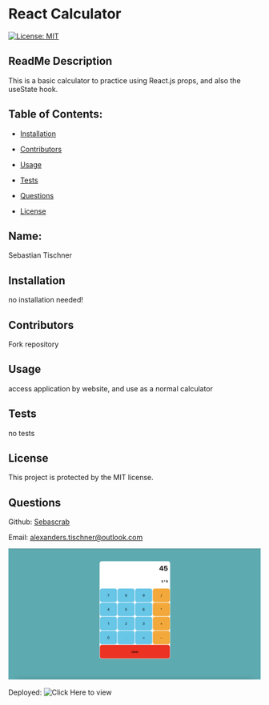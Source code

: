 # React Calculator
  [![License: MIT](https://img.shields.io/badge/License-MIT-yellow.svg)](https://opensource.org/licenses/MIT)
  ## ReadMe Description 

  This is a basic calculator to practice using React.js props, and also the useState hook.  
  ## Table of Contents: 

  * [Installation](#installation) 

  * [Contributors](#contributors) 

  * [Usage](#usage) 

  * [Tests](#tests) 

  * [Questions](#questions) 

  * [License](#license) 

  ## Name: 

  Sebastian Tischner
  ## Installation 

  no installation needed! 
  ## Contributors 

  Fork repository
  ## Usage 

  access application by website, and use as a normal calculator 
  ## Tests 

  no tests
  ## License 
 
  This project is protected by the MIT license.
  ## Questions 

  Github: [Sebascrab](https://github.com/Sebascrab) 

  Email: alexanders.tischner@outlook.com  

  ![Image of application](src/assets/images/React-Calc-Screenshot.png)

  Deployed: ![Click Here to view](https://react-app-sb.herokuapp.com/)

  

